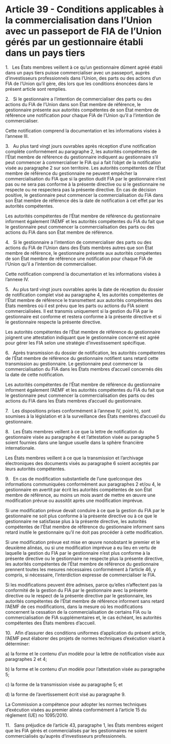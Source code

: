 # Article 39 - Conditions applicables à la commercialisation dans l’Union avec un passeport de FIA de l’Union gérés par un gestionnaire établi dans un pays tiers


1.   Les États membres veillent à ce qu’un gestionnaire dûment agréé établi dans un pays tiers puisse commercialiser avec un passeport, auprès d’investisseurs professionnels dans l’Union, des parts ou des actions d’un FIA de l’Union qu’il gère, dès lors que les conditions énoncées dans le présent article sont remplies.

2.   Si le gestionnaire a l’intention de commercialiser des parts ou des actions du FIA de l’Union dans son État membre de référence, le gestionnaire présente aux autorités compétentes de son État membre de référence une notification pour chaque FIA de l’Union qu’il a l’intention de commercialiser.

Cette notification comprend la documentation et les informations visées à l’annexe III.

3.   Au plus tard vingt jours ouvrables après réception d’une notification complète conformément au paragraphe 2, les autorités compétentes de l’État membre de référence du gestionnaire indiquent au gestionnaire s’il peut commencer à commercialiser le FIA qui a fait l’objet de la notification visée au paragraphe 2 sur son territoire. Les autorités compétentes de l’État membre de référence du gestionnaire ne peuvent empêcher la commercialisation du FIA que si la gestion dudit FIA par le gestionnaire n’est pas ou ne sera pas conforme à la présente directive ou si le gestionnaire ne respecte ou ne respectera pas la présente directive. En cas de décision positive, le gestionnaire peut commencer la commercialisation du FIA dans son État membre de référence dès la date de notification à cet effet par les autorités compétentes.

Les autorités compétentes de l’État membre de référence du gestionnaire informent également l’AEMF et les autorités compétentes du FIA du fait que le gestionnaire peut commencer la commercialisation des parts ou des actions du FIA dans son État membre de référence.

4.   Si le gestionnaire a l’intention de commercialiser des parts ou des actions du FIA de l’Union dans des États membres autres que son État membre de référence, le gestionnaire présente aux autorités compétentes de son État membre de référence une notification pour chaque FIA de l’Union qu’il a l’intention de commercialiser.

Cette notification comprend la documentation et les informations visées à l’annexe IV.

5.   Au plus tard vingt jours ouvrables après la date de réception du dossier de notification complet visé au paragraphe 4, les autorités compétentes de l’État membre de référence le transmettent aux autorités compétentes des États membres où il est prévu que les parts ou actions du FIA soient commercialisées. Il est transmis uniquement si la gestion du FIA par le gestionnaire est conforme et restera conforme à la présente directive et si le gestionnaire respecte la présente directive.

Les autorités compétentes de l’État membre de référence du gestionnaire joignent une attestation indiquant que le gestionnaire concerné est agréé pour gérer les FIA selon une stratégie d’investissement spécifique.

6.   Après transmission du dossier de notification, les autorités compétentes de l’État membre de référence du gestionnaire notifient sans retard cette transmission au gestionnaire. Le gestionnaire peut commencer la commercialisation du FIA dans les États membres d’accueil concernés dès la date de cette notification.

Les autorités compétentes de l’État membre de référence du gestionnaire informent également l’AEMF et les autorités compétentes du FIA du fait que le gestionnaire peut commencer la commercialisation des parts ou des actions du FIA dans les États membres d’accueil du gestionnaire.

7.   Les dispositions prises conformément à l’annexe IV, point h), sont soumises à la législation et à la surveillance des États membres d’accueil du gestionnaire.

8.   Les États membres veillent à ce que la lettre de notification du gestionnaire visée au paragraphe 4 et l’attestation visée au paragraphe 5 soient fournies dans une langue usuelle dans la sphère financière internationale.

Les États membres veillent à ce que la transmission et l’archivage électroniques des documents visés au paragraphe 6 soient acceptés par leurs autorités compétentes.

9.   En cas de modification substantielle de l’une quelconque des informations communiquées conformément aux paragraphes 2 et/ou 4, le gestionnaire en avertit par écrit les autorités compétentes de son État membre de référence, au moins un mois avant de mettre en œuvre une modification prévue ou aussitôt après une modification imprévue.

Si une modification prévue devait conduire à ce que la gestion du FIA par le gestionnaire ne soit plus conforme à la présente directive ou à ce que le gestionnaire ne satisfasse plus à la présente directive, les autorités compétentes de l’État membre de référence du gestionnaire informent sans retard inutile le gestionnaire qu’il ne doit pas procéder à cette modification.

Si une modification prévue est mise en œuvre nonobstant le premier et le deuxième alinéas, ou si une modification imprévue a eu lieu en vertu de laquelle la gestion du FIA par le gestionnaire n’est plus conforme à la présente directive ou le gestionnaire ne respecte plus la présente directive, les autorités compétentes de l’État membre de référence du gestionnaire prennent toutes les mesures nécessaires conformément à l’article 46, y compris, si nécessaire, l’interdiction expresse de commercialiser le FIA.

Si les modifications peuvent être admises, parce qu’elles n’affectent pas la conformité de la gestion du FIA par le gestionnaire avec la présente directive ou le respect de la présente directive par le gestionnaire, les autorités compétentes de l’État membre de référence informent sans retard l’AEMF de ces modifications, dans la mesure où les modifications concernent la cessation de la commercialisation de certains FIA ou la commercialisation de FIA supplémentaires et, le cas échéant, les autorités compétentes des États membres d’accueil.

10.   Afin d’assurer des conditions uniformes d’application du présent article, l’AEMF peut élaborer des projets de normes techniques d’exécution visant à déterminer:

a) la forme et le contenu d’un modèle pour la lettre de notification visée aux paragraphes 2 et 4;

b) la forme et le contenu d’un modèle pour l’attestation visée au paragraphe 5;

c) la forme de la transmission visée au paragraphe 5; et

d) la forme de l’avertissement écrit visé au paragraphe 9.

La Commission a compétence pour adopter les normes techniques d’exécution visées au premier alinéa conformément à l’article 15 du règlement (UE) no 1095/2010.

11.   Sans préjudice de l’article 43, paragraphe 1, les États membres exigent que les FIA gérés et commercialisés par les gestionnaires ne soient commercialisés qu’auprès d’investisseurs professionnels.
